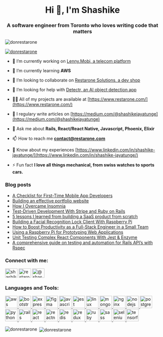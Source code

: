 <h1 align="center">Hi 👋, I'm Shashike</h1>
<h3 align="center">A software engineer from Toronto who loves writing code that matters</h3>

<p align="left"> <img src="https://komarev.com/ghpvc/?username=donrestarone&label=Profile%20views&color=0e75b6&style=flat" alt="donrestarone" /> </p>

<p align="left"> <a href="https://github.com/ryo-ma/github-profile-trophy"><img src="https://github-profile-trophy.vercel.app/?username=donrestarone" alt="donrestarone" /></a> </p>

- 🔭 I’m currently working on [Lenny.Mobi, a telecom platform](https://www.lenny.mobi/)

- 🌱 I’m currently learning **AWS**

- 👯 I’m looking to collaborate on [Restarone Solutions, a dev shop](https://www.restarone.com/)

- 🤝 I’m looking for help with [Detectr, an AI object detection app](https://github.com/donrestarone/object-detectr)

- 👨‍💻 All of my projects are available at [https://www.restarone.com/](https://www.restarone.com/)

- 📝 I regulary write articles on [https://medium.com/@shashikejayatunge](https://medium.com/@shashikejayatunge)

- 💬 Ask me about **Rails, React/React Native, Javascript, Phoenix, Elixir**

- 📫 How to reach me **contact@restarone.com**

- 📄 Know about my experiences [https://www.linkedin.com/in/shashike-jayatunge/](https://www.linkedin.com/in/shashike-jayatunge/)

- ⚡ Fun fact **I love all things mechanical, from swiss watches to sports cars.**

### Blog posts
<!-- BLOG-POST-LIST:START -->
- [A Checklist for First-Time Mobile App Developers](https://medium.com/better-programming/a-checklist-for-first-time-mobile-app-developers-daa5c964e63f?source=rss-3e6963362442------2)
- [Building an effective portfolio website](https://levelup.gitconnected.com/building-an-effective-portfolio-website-a5b214167a49?source=rss-3e6963362442------2)
- [How I Overcame Insomnia](https://medium.com/curious/how-i-overcame-insomnia-ba63d624fd85?source=rss-3e6963362442------2)
- [Test-Driven Development With Stripe and Ruby on Rails](https://medium.com/better-programming/test-driven-development-with-stripe-and-ruby-on-rails-cfc81e3e261?source=rss-3e6963362442------2)
- [5 lessons I learned from building a SaaS product from scratch](https://levelup.gitconnected.com/5-lessons-i-learned-from-building-a-saas-product-from-scratch-627a101d5381?source=rss-3e6963362442------2)
- [Building a Facial Recognition Lock Client With Raspberry Pi](https://medium.com/swlh/building-a-facial-recognition-lock-client-with-raspberry-pi-ad06319be88f?source=rss-3e6963362442------2)
- [How to Boost Productivity as a Full-Stack Engineer in a Small Team](https://medium.com/swlh/how-to-boost-your-productivity-as-a-lead-full-stack-engineer-in-a-small-team-3a182c36902a?source=rss-3e6963362442------2)
- [Using a Raspberry Pi for Prototyping Web Applications](https://medium.com/swlh/using-a-raspberry-pi-for-prototyping-web-applications-with-nodejs-rails-ngrok-ec35e820fd85?source=rss-3e6963362442------2)
- [Unit Testing Complex React Components With Jest & Enzyme](https://medium.com/swlh/unit-testing-complex-react-components-with-jest-enzyme-cb8883a78870?source=rss-3e6963362442------2)
- [A comprehensive guide on testing and automation for Rails API’s with Rspec](https://levelup.gitconnected.com/a-comprehensive-guide-on-testing-automation-for-rails-apis-with-rspec-317c980f4818?source=rss-3e6963362442------2)
<!-- BLOG-POST-LIST:END -->

<p align="left">
<h3 align="left">Connect with me:</h3>
<a href="https://linkedin.com/in/shashike-jayatunge" target="blank"><img align="center" src="https://cdn.jsdelivr.net/npm/simple-icons@3.0.1/icons/linkedin.svg" alt="shashike-jayatunge" height="30" width="40" /></a>
<a href="https://instagram.com/restarone" target="blank"><img align="center" src="https://cdn.jsdelivr.net/npm/simple-icons@3.0.1/icons/instagram.svg" alt="restarone" height="30" width="40" /></a>
<a href="https://medium.com/@shashikejayatunge" target="blank"><img align="center" src="https://cdn.jsdelivr.net/npm/simple-icons@3.0.1/icons/medium.svg" alt="@shashikejayatunge" height="30" width="40" /></a>
</p>

<h3 align="left">Languages and Tools:</h3>
<p align="left"> <a href="https://aws.amazon.com" target="_blank"> <img src="https://devicons.github.io/devicon/devicon.git/icons/amazonwebservices/amazonwebservices-original-wordmark.svg" alt="aws" width="40" height="40"/> </a> <a href="https://getbootstrap.com" target="_blank"> <img src="https://devicons.github.io/devicon/devicon.git/icons/bootstrap/bootstrap-plain.svg" alt="bootstrap" width="40" height="40"/> </a> <a href="https://expressjs.com" target="_blank"> <img src="https://devicons.github.io/devicon/devicon.git/icons/express/express-original-wordmark.svg" alt="express" width="40" height="40"/> </a> <a href="https://www.figma.com/" target="_blank"> <img src="https://www.vectorlogo.zone/logos/figma/figma-icon.svg" alt="figma" width="40" height="40"/> </a> <a href="https://developer.mozilla.org/en-US/docs/Web/JavaScript" target="_blank"> <img src="https://devicons.github.io/devicon/devicon.git/icons/javascript/javascript-original.svg" alt="javascript" width="40" height="40"/> </a> <a href="https://jestjs.io" target="_blank"> <img src="https://www.vectorlogo.zone/logos/jestjsio/jestjsio-icon.svg" alt="jest" width="40" height="40"/> </a> <a href="https://www.linux.org/" target="_blank"> <img src="https://devicons.github.io/devicon/devicon.git/icons/linux/linux-original.svg" alt="linux" width="40" height="40"/> </a> <a href="https://www.mongodb.com/" target="_blank"> <img src="https://devicons.github.io/devicon/devicon.git/icons/mongodb/mongodb-original-wordmark.svg" alt="mongodb" width="40" height="40"/> </a> <a href="https://www.nginx.com" target="_blank"> <img src="https://devicons.github.io/devicon/devicon.git/icons/nginx/nginx-original.svg" alt="nginx" width="40" height="40"/> </a> <a href="https://nodejs.org" target="_blank"> <img src="https://devicons.github.io/devicon/devicon.git/icons/nodejs/nodejs-original-wordmark.svg" alt="nodejs" width="40" height="40"/> </a> <a href="https://www.postgresql.org" target="_blank"> <img src="https://devicons.github.io/devicon/devicon.git/icons/postgresql/postgresql-original-wordmark.svg" alt="postgresql" width="40" height="40"/> </a> <a href="https://www.python.org" target="_blank"> <img src="https://devicons.github.io/devicon/devicon.git/icons/python/python-original.svg" alt="python" width="40" height="40"/> </a> <a href="https://rubyonrails.org" target="_blank"> <img src="https://devicons.github.io/devicon/devicon.git/icons/rails/rails-original-wordmark.svg" alt="rails" width="40" height="40"/> </a> <a href="https://reactjs.org/" target="_blank"> <img src="https://devicons.github.io/devicon/devicon.git/icons/react/react-original-wordmark.svg" alt="react" width="40" height="40"/> </a> <a href="https://reactnative.dev/" target="_blank"> <img src="https://reactnative.dev/img/header_logo.svg" alt="reactnative" width="40" height="40"/> </a> <a href="https://redis.io" target="_blank"> <img src="https://devicons.github.io/devicon/devicon.git/icons/redis/redis-original-wordmark.svg" alt="redis" width="40" height="40"/> </a> <a href="https://redux.js.org" target="_blank"> <img src="https://devicons.github.io/devicon/devicon.git/icons/redux/redux-original.svg" alt="redux" width="40" height="40"/> </a> <a href="https://www.ruby-lang.org/en/" target="_blank"> <img src="https://devicons.github.io/devicon/devicon.git/icons/ruby/ruby-original-wordmark.svg" alt="ruby" width="40" height="40"/> </a> <a href="https://sass-lang.com" target="_blank"> <img src="https://devicons.github.io/devicon/devicon.git/icons/sass/sass-original.svg" alt="sass" width="40" height="40"/> </a> <a href="https://www.selenium.dev" target="_blank"> <img src="https://raw.githubusercontent.com/detain/svg-logos/780f25886640cef088af994181646db2f6b1a3f8/svg/selenium-logo.svg" alt="selenium" width="40" height="40"/> </a> <a href="https://www.tensorflow.org" target="_blank"> <img src="https://www.vectorlogo.zone/logos/tensorflow/tensorflow-icon.svg" alt="tensorflow" width="40" height="40"/> </a> </p>

<p><img align="left" src="https://github-readme-stats.vercel.app/api/top-langs/?username=donrestarone&layout=compact" alt="donrestarone" /></p>

<p>&nbsp;<img align="center" src="https://github-readme-stats.vercel.app/api?username=donrestarone&show_icons=true" alt="donrestarone" /></p>

